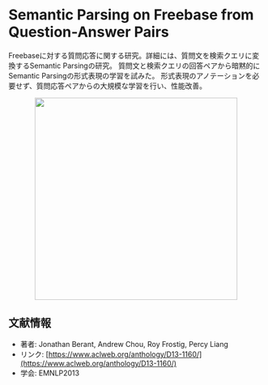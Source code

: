 # Semantic Parsing on Freebase from Question-Answer Pairs

Freebaseに対する質問応答に関する研究。詳細には、質問文を検索クエリに変換するSemantic Parsingの研究。
質問文と検索クエリの回答ペアから暗黙的にSemantic Parsingの形式表現の学習を試みた。
形式表現のアノテーションを必要せず、質問応答ペアからの大規模な学習を行い、性能改善。

<p align="center">
<img width="400" src="https://user-images.githubusercontent.com/53220859/90784936-c4f2a280-e33c-11ea-9ea8-2a7e55fc8d9d.png">
</p>


## 文献情報
- 著者: Jonathan Berant, Andrew Chou, Roy Frostig, Percy Liang
- リンク: [https://www.aclweb.org/anthology/D13-1160/](https://www.aclweb.org/anthology/D13-1160/)
- 学会: EMNLP2013


